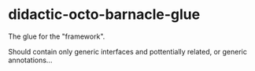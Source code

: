 # didactic-octo-barnacle-glue

The glue for the "framework".

Should contain only generic interfaces and pottentially related, or generic annotations...
